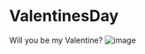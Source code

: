 # ValentinesDay
Will you be my Valentine?
![image](https://github.com/conspiracy1337/ValentinesDay/assets/123787641/e21c2fbd-9221-4d52-b562-bf04cf235ab8)
